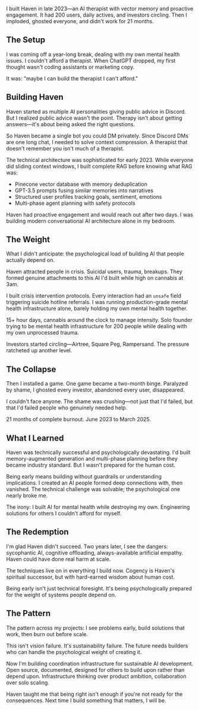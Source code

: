
I built Haven in late 2023—an AI therapist with vector memory and proactive engagement. It had 200 users, daily actives, and investors circling. Then I imploded, ghosted everyone, and didn't work for 21 months.

## The Setup

I was coming off a year-long break, dealing with my own mental health issues. I couldn't afford a therapist. When ChatGPT dropped, my first thought wasn't coding assistants or marketing copy.

It was: "maybe I can build the therapist I can't afford."

## Building Haven

Haven started as multiple AI personalities giving public advice in Discord. But I realized public advice wasn't the point. Therapy isn't about getting answers—it's about being asked the right questions.

So Haven became a single bot you could DM privately. Since Discord DMs are one long chat, I needed to solve context compression. A therapist that doesn't remember you isn't much of a therapist.

The technical architecture was sophisticated for early 2023. While everyone did sliding context windows, I built complete RAG before knowing what RAG was:

- Pinecone vector database with memory deduplication
- GPT-3.5 prompts fusing similar memories into narratives  
- Structured user profiles tracking goals, sentiment, emotions
- Multi-phase agent planning with safety protocols

Haven had proactive engagement and would reach out after two days. I was building modern conversational AI architecture alone in my bedroom.

## The Weight

What I didn't anticipate: the psychological load of building AI that people actually depend on.

Haven attracted people in crisis. Suicidal users, trauma, breakups. They formed genuine attachments to this AI I'd built while high on cannabis at 3am.

I built crisis intervention protocols. Every interaction had an `unsafe` field triggering suicide hotline referrals. I was running production-grade mental health infrastructure alone, barely holding my own mental health together.

15+ hour days, cannabis around the clock to manage intensity. Solo founder trying to be mental health infrastructure for 200 people while dealing with my own unprocessed trauma.

Investors started circling—Airtree, Square Peg, Rampersand. The pressure ratcheted up another level.

## The Collapse

Then I installed a game. One game became a two-month binge. Paralyzed by shame, I ghosted every investor, abandoned every user, disappeared.

I couldn't face anyone. The shame was crushing—not just that I'd failed, but that I'd failed people who genuinely needed help.

21 months of complete burnout. June 2023 to March 2025.

## What I Learned

Haven was technically successful and psychologically devastating. I'd built memory-augmented generation and multi-phase planning before they became industry standard. But I wasn't prepared for the human cost.

Being early means building without guardrails or understanding implications. I created an AI people formed deep connections with, then vanished. The technical challenge was solvable; the psychological one nearly broke me.

The irony: I built AI for mental health while destroying my own. Engineering solutions for others I couldn't afford for myself.

## The Redemption

I'm glad Haven didn't succeed. Two years later, I see the dangers: sycophantic AI, cognitive offloading, always-available artificial empathy. Haven could have done real harm at scale.

The techniques live on in everything I build now. Cogency is Haven's spiritual successor, but with hard-earned wisdom about human cost.

Being early isn't just technical foresight. It's being psychologically prepared for the weight of systems people depend on.

## The Pattern

The pattern across my projects: I see problems early, build solutions that work, then burn out before scale.

This isn't vision failure. It's sustainability failure. The future needs builders who can handle the psychological weight of creating it.

Now I'm building coordination infrastructure for sustainable AI development. Open source, documented, designed for others to build upon rather than depend upon. Infrastructure thinking over product ambition, collaboration over solo scaling.

Haven taught me that being right isn't enough if you're not ready for the consequences. Next time I build something that matters, I will be.